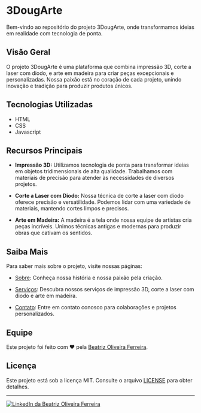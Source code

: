# 3DougArte

Bem-vindo ao repositório do projeto 3DougArte, onde transformamos ideias em realidade com tecnologia de ponta.

## Visão Geral

O projeto 3DougArte é uma plataforma que combina impressão 3D, corte a laser com diodo, e arte em madeira para criar peças excepcionais e personalizadas. Nossa paixão está no coração de cada projeto, unindo inovação e tradição para produzir produtos únicos.

## Tecnologias Utilizadas

- HTML
- CSS
- Javascript

## Recursos Principais

- **Impressão 3D:** Utilizamos tecnologia de ponta para transformar ideias em objetos tridimensionais de alta qualidade. Trabalhamos com materiais de precisão para atender às necessidades de diversos projetos.

- **Corte a Laser com Diodo:** Nossa técnica de corte a laser com diodo oferece precisão e versatilidade. Podemos lidar com uma variedade de materiais, mantendo cortes limpos e precisos.

- **Arte em Madeira:** A madeira é a tela onde nossa equipe de artistas cria peças incríveis. Unimos técnicas antigas e modernas para produzir obras que cativam os sentidos.

## Saiba Mais

Para saber mais sobre o projeto, visite nossas páginas:

- [Sobre](https://beatrizoliveiraferreira.github.io/3ddougarte/about.html): Conheça nossa história e nossa paixão pela criação.

- [Serviços](https://beatrizoliveiraferreira.github.io/3ddougarte/servico.html): Descubra nossos serviços de impressão 3D, corte a laser com diodo e arte em madeira.

- [Contato](https://beatrizoliveiraferreira.github.io/3ddougarte/contato.html): Entre em contato conosco para colaborações e projetos personalizados.

## Equipe

Este projeto foi feito com ♥ pela [Beatriz Oliveira Ferreira](https://www.linkedin.com/in/beatriz-oliveira-ferreira-720b49288/).

## Licença

Este projeto está sob a licença MIT. Consulte o arquivo [LICENSE](LICENSE) para obter detalhes.

---

[![LinkedIn da Beatriz Oliveira Ferreira](https://img.shields.io/badge/Feito%20por-Beatriz%20Oliveira%20Ferreira-blue?style=for-the-badge)](https://www.linkedin.com/in/beatriz-oliveira-ferreira-720b49288/)
